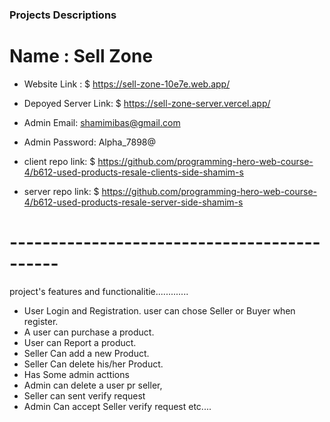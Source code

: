 ### Projects Descriptions

# Name : Sell Zone
* Website Link : $ https://sell-zone-10e7e.web.app/
* Depoyed Server Link: $ https://sell-zone-server.vercel.app/
* Admin Email: shamimibas@gmail.com
* Admin Password: Alpha_7898@


* client repo link: $ https://github.com/programming-hero-web-course-4/b612-used-products-resale-clients-side-shamim-s

* server repo link: $ https://github.com/programming-hero-web-course-4/b612-used-products-resale-server-side-shamim-s
# --------------------------------------------

project's features and functionalitie.............

* User Login and Registration. user can chose Seller or Buyer when register.
* A user can purchase a product.
* User can Report a product.
* Seller Can add a new Product.
* Seller Can delete his/her Product.
* Has Some admin acttions
* Admin can delete a user pr seller,
* Seller can sent verify request
* Admin Can accept Seller verify request etc....